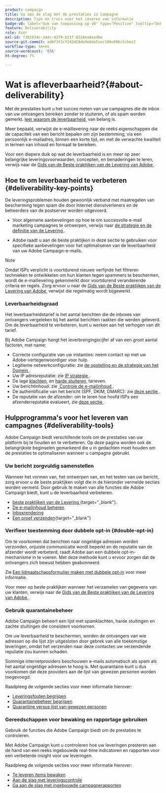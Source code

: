 ```yaml
---
product: campaign
title: Ga aan de slag met de prestaties in Campagne
description: Tips en trucs voor het leveren van informatie
badge-v8: label="Ook van toepassing op v8" type="Positive" tooltip="Ook van toepassing op campagne v8"
feature: Deliverability
role: User
exl-id: f301b34c-244c-4279-b23f-8224ea8eedbe
source-git-commit: ad6f3f2cf242d28de9e6da5cec100e096c5cbec2
workflow-type: tm+mt
source-wordcount: '656'
ht-degree: 7%

---
```


# Wat is afleverbaarheid?{#about-deliverability}

Met de prestaties kunt u het succes meten van uw campagnes die de inbox van uw ontvangers bereiken zonder te stuiteren, of als spam worden gemerkt. [&#x200B; leer waarom de leverbaarheid &#x200B;](https://experienceleague.adobe.com/docs/deliverability-learn/deliverability-best-practice-guide/deliverability-strategy-and-definition.html?lang=nl-NL#why-deliverability-matters) van belang is.

Meer bepaald, verwijst de e-maillevering naar de reeks eigenschappen die de capaciteit van een bericht bepalen om zijn bestemming, via een persoonlijk e-mailadres, binnen een korte tijd, en met de verwachte kwaliteit in termen van inhoud en formaat te bereiken.

Voor een diepere duik op wat de leverbaarheid is en meer op zeer belangrijke leveringsvoorwaarden, concepten, en benaderingen te leren, verwijs naar de [&#x200B; Gids van de Beste praktijken van de Levering van Adobe &#x200B;](https://experienceleague.adobe.com/docs/deliverability-learn/deliverability-best-practice-guide/introduction.html?lang=nl).

## Hoe te om leverbaarheid te verbeteren {#deliverability-key-points}

De leveringsproblemen houden gewoonlijk verband met maatregelen van bescherming tegen spam die door Internet dienstverleners en de beheerders van de postserver worden uitgevoerd.

* Voor algemene aanbevelingen op hoe te om succesvolle e-mail marketing campagnes te ontwerpen, verwijs naar [&#x200B; de strategie en de definitie van de Levering &#x200B;](https://experienceleague.adobe.com/docs/deliverability-learn/deliverability-best-practice-guide/deliverability-strategy-and-definition.html?lang=nl-NL).

* Adobe raadt u aan de beste praktijken in deze sectie te gebruiken voor specifieke aanbevelingen voor het optimaliseren van de leverbaarheid van uw Adobe Campaign-e-mails.

>[!NOTE]
>
>Omdat ISPs verplicht is voortdurend nieuwe verfijnde het filtreren technieken te ontwikkelen om hun klanten tegen spammers te beschermen, wordt de e-maillevering gekenmerkt door voortdurend veranderende criteria en regels. Zorg ervoor u naar de [&#x200B; Gids van de Beste praktijken van de Levering van Adobe &#x200B;](https://experienceleague.adobe.com/docs/deliverability-learn/deliverability-best-practice-guide/introduction.html?lang=nl) verwijst die regelmatig wordt bijgewerkt.

### Leverbaarheidsgraad

Het leverbaarheidstarief is het aantal berichten die de inboxes van ontvangers vergeleken bij het aantal berichten raakten die werden geleverd. Om de leverbaarheid te verbeteren, kunt u werken aan het verhogen van dit tarief.

Bij Adobe Campaign hangt het leverbrengingscijfer af van een groot aantal factoren, met name:

* Correcte configuratie van uw instanties: neem contact op met uw Adobe-vertegenwoordiger voor hulp.
* Legitieme netwerkconfiguratie: zie [&#x200B; de opstelling en de strategie van het Domein &#x200B;](https://experienceleague.adobe.com/docs/deliverability-learn/deliverability-best-practice-guide/transition-process/infrastructure.html?lang=nl-NL#domain-setup-and-strategy).
* Uw IP adresreputatie: zie [&#x200B; IP strategie &#x200B;](https://experienceleague.adobe.com/docs/deliverability-learn/deliverability-best-practice-guide/transition-process/infrastructure.html?lang=nl-NL#ip-strategy).
* De lage [&#x200B; klachten &#x200B;](https://experienceleague.adobe.com/docs/deliverability-learn/deliverability-best-practice-guide/metrics-for-deliverability/complaints.html?lang=nl-NL) en [&#x200B; harde stuiteren &#x200B;](https://experienceleague.adobe.com/docs/deliverability-learn/deliverability-best-practice-guide/metrics-for-deliverability/bounces.html?lang=nl-NL#hard-bounces) tarieven.
* Uw berichtinhoud: zie [&#x200B; Controle de e-mailinhoud &#x200B;](control-message-content.md).
* De authentificatie van het bericht (SPF, DKIM, DMARC): zie [&#x200B; deze sectie &#x200B;](https://experienceleague.adobe.com/docs/deliverability-learn/deliverability-best-practice-guide/transition-process/infrastructure.html?lang=nl-NL#authentication).
* De reputatie van de afzender: om te leren hoe hoofd ISPs een afzenderreputatie evalueert, zie [&#x200B; deze sectie &#x200B;](https://experienceleague.adobe.com/docs/deliverability-learn/deliverability-best-practice-guide/internet-service-provider-specifics/overview.html?lang=nl-NL).

## Hulpprogramma&#39;s voor het leveren van campagnes {#deliverability-tools}

<!--Adobe Campaign provides a number of tools designed to ensure optimal deliverability.-->
Adobe Campaign biedt verschillende tools om de prestaties van uw platform bij te houden en te verbeteren. Op deze pagina worden ook de belangrijkste beginselen gemarkeerd die u in gedachten moet houden om de prestaties te optimaliseren wanneer u campagne gebruikt.

### Uw bericht zorgvuldig samenstellen

Wanneer het vormen van, het ontwerpen van, en het testen van uw bericht, zorg ervoor u de beste praktijken volgt die in de hieronder vermelde secties worden vermeld. Door gebruik te maken van alle functies die Adobe Campaign biedt, kunt u de leverbaarheid verbeteren.

* [&#x200B; beste praktijken van de Levering &#x200B;](https://experienceleague.adobe.com/docs/campaign/campaign-v8/send/delivery-best-practices.html?lang=nl-NL){target="_blank"}.
* [De e-mailinhoud beheren](control-message-content.md)
* [Inboxrendering](inbox-rendering.md)
* [Een proef verzenden](https://experienceleague.adobe.com/docs/campaign/campaign-v8/send/validate/preview-and-proof.html?lang=nl-NL){target="_blank"}

### Verifieer toestemming door dubbele opt-in {#double-opt-in}

Om te voorkomen dat berichten naar ongeldige adressen worden verzonden, onjuiste communicatie wordt beperkt en de reputatie van de afzender wordt verbeterd, raadt Adobe aan een dubbele opt-in-mechanisme in te voeren. Met deze methode kunt u ervoor zorgen dat de ontvangers zich bewust hebben geabonneerd.

Zie [Een lidmaatschapsformulier maken met dubbele opt-in](../../web/using/use-cases-web-forms.md#create-a-subscription--form-with-double-opt-in) voor meer informatie.

Voor meer op beste praktijken wanneer het verzamelen van gegevens van uw klanten, verwijs naar de [&#x200B; Gids van de Beste praktijken van de Levering van Adobe &#x200B;](https://experienceleague.adobe.com/docs/deliverability-learn/deliverability-best-practice-guide/first-impressions/address-collection-and-list-growth.html?lang=nl-NL#data-quality-and-hygiene).

### Gebruik quarantainebeheer

Adobe Campaign beheert een lijst met spamklachten, harde stuitingen en zachte stuitingen die consistent voorkomen.

Om uw leverbaarheid te beschermen, worden de ontvangers van wie adressen op die lijst zijn uitgesloten door gebrek van alle toekomstige leveringen, omdat het verzenden naar deze contacten uw verzendende reputatie zou kunnen schaden.

Sommige internetproviders beschouwen e-mails automatisch als spam als het aantal ongeldige adressen te hoog is. Met quarantaine kunt u dus voorkomen dat deze providers aan de lijst van gewezen personen worden toegevoegd.

Raadpleeg de volgende secties voor meer informatie hierover:

* [Leveringsfouten begrijpen](understanding-delivery-failures.md)
* [Quarantainebeheer begrijpen](understanding-quarantine-management.md)
* [Quarantine versus lijst van gewezen personen](understanding-quarantine-management.md#quarantine-vs-denylist)

### Gereedschappen voor bewaking en rapportage gebruiken

Gebruik de functies die Adobe Campaign biedt om de prestaties te controleren.

Met Adobe Campaign kunt u controleren hoe uw leveringen presteren aan de hand van een reeks ingebouwde real-time indicatoren en rapporten voor een verbeterde insight voor uw leveringen.

Raadpleeg de volgende secties voor meer informatie hierover:

* [Te leveren items bewaken](monitoring-deliverability.md)
* [Aan de slag met leveringscontrole](about-delivery-monitoring.md)
* [Ga aan de slag met ingebouwde campagnerapporten](../../reporting/using/about-campaign-built-in-reports.md)
